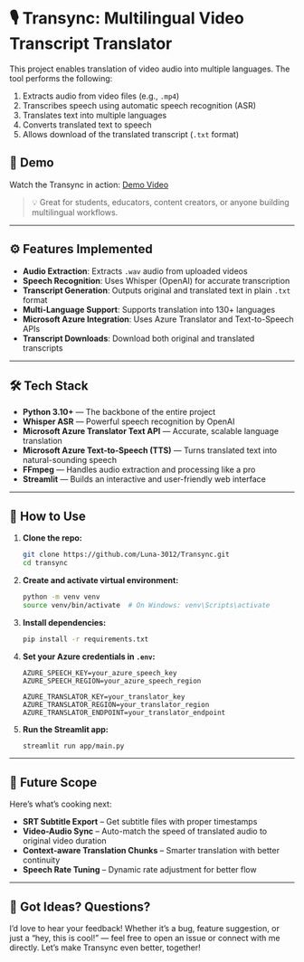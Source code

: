 # 🎙️ Transync: Multilingual Video Transcript Translator

This project enables translation of video audio into multiple languages. The tool performs the following:

1. Extracts audio from video files (e.g., `.mp4`)
2. Transcribes speech using automatic speech recognition (ASR)
3. Translates text into multiple languages
4. Converts translated text to speech
5. Allows download of the translated transcript (`.txt` format)

## 🎥 Demo

Watch the Transync in action: [Demo Video](https://drive.google.com/file/d/1kneRO7htXBkNkneh1-4b5QldAiWHfb_j/view?usp=sharing)

> 💡 Great for students, educators, content creators, or anyone building multilingual workflows.

---

## ⚙️ Features Implemented

- **Audio Extraction**: Extracts `.wav` audio from uploaded videos
- **Speech Recognition**: Uses Whisper (OpenAI) for accurate transcription
- **Transcript Generation**: Outputs original and translated text in plain `.txt` format
- **Multi-Language Support**: Supports translation into 130+ languages
- **Microsoft Azure Integration**: Uses Azure Translator and Text-to-Speech APIs
- **Transcript Downloads**: Download both original and translated transcripts

---

## 🛠️ Tech Stack

- **Python 3.10+** — The backbone of the entire project
- **Whisper ASR** — Powerful speech recognition by OpenAI
- **Microsoft Azure Translator Text API** — Accurate, scalable language translation
- **Microsoft Azure Text-to-Speech (TTS)** — Turns translated text into natural-sounding speech
- **FFmpeg** — Handles audio extraction and processing like a pro
- **Streamlit** — Builds an interactive and user-friendly web interface

---

## 🚀 How to Use

1. **Clone the repo:**
   ```bash
   git clone https://github.com/Luna-3012/Transync.git
   cd transync
   ```
   
2. **Create and activate virtual environment:**
   ```bash
   python -m venv venv
   source venv/bin/activate  # On Windows: venv\Scripts\activate
   ```

3. **Install dependencies:**
   ```bash
   pip install -r requirements.txt
   ```

4. **Set your Azure credentials in `.env`:**
   ```env
   AZURE_SPEECH_KEY=your_azure_speech_key
   AZURE_SPEECH_REGION=your_azure_speech_region

   AZURE_TRANSLATOR_KEY=your_translator_key
   AZURE_TRANSLATOR_REGION=your_translator_region
   AZURE_TRANSLATOR_ENDPOINT=your_translator_endpoint
   ```

5. **Run the Streamlit app:**
   ```bash
   streamlit run app/main.py
   ```

---

## 🔮 Future Scope
Here’s what’s cooking next:

- **SRT Subtitle Export** – Get subtitle files with proper timestamps
- **Video-Audio Sync** – Auto-match the speed of translated audio to original video duration
- **Context-aware Translation Chunks** – Smarter translation with better continuity
- **Speech Rate Tuning** – Dynamic rate adjustment for better flow

---

## 💬 Got Ideas? Questions?
I’d love to hear your feedback!
Whether it’s a bug, feature suggestion, or just a “hey, this is cool!” — feel free to open an issue or connect with me directly. 
Let’s make Transync even better, together!







